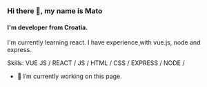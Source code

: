 ### Hi there 👋, my name is Mato
#### I'm developer from Croatia.
I'm currently learning react. I have experience¸with vue.js, node and express.

Skills: VUE JS / REACT / JS / HTML / CSS / EXPRESS / NODE /

- 🔭 I’m currently working on this page. 





<!--
**matozu/matozu** is a ✨ _special_ ✨ repository because its `README.md` (this file) appears on your GitHub profile.



Here are some ideas to get you started:

- 🔭 I’m currently working on ...
- 🌱 I’m currently learning ...
- 👯 I’m looking to collaborate on ...
- 🤔 I’m looking for help with ...
- 💬 Ask me about ...
- 📫 How to reach me: ...
- 😄 Pronouns: ...
- ⚡ Fun fact: ...
-->
